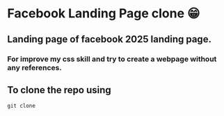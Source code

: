 # Facebook Landing Page clone 😁
## Landing page of facebook 2025 landing page.
### For improve my css skill and try to  create a webpage without any references.


## To clone the repo using
```
git clone 
```
